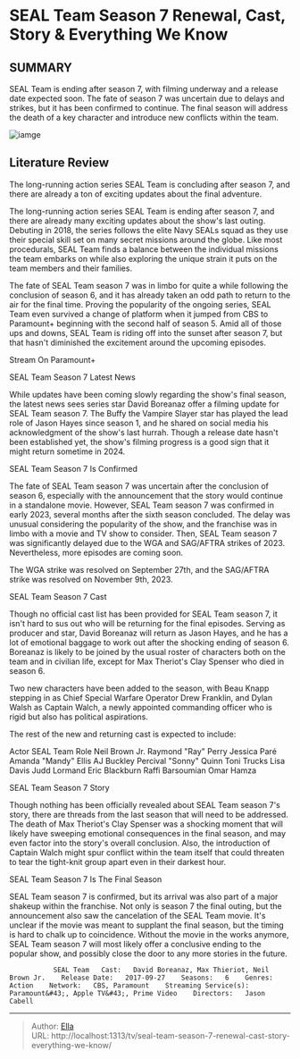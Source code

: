 # SEAL Team Season 7 Renewal, Cast, Story &amp; Everything We Know


## SUMMARY 



  SEAL Team is ending after season 7, with filming underway and a release date expected soon.   The fate of season 7 was uncertain due to delays and strikes, but it has been confirmed to continue.   The final season will address the death of a key character and introduce new conflicts within the team.  

![iamge](https://static1.srcdn.com/wordpress/wp-content/uploads/2024/01/seal-team-1.jpg)

## Literature Review
The long-running action series SEAL Team is concluding after season 7, and there are already a ton of exciting updates about the final adventure.




The long-running action series SEAL Team is ending after season 7, and there are already many exciting updates about the show&#39;s last outing. Debuting in 2018, the series follows the elite Navy SEALs squad as they use their special skill set on many secret missions around the globe. Like most procedurals, SEAL Team finds a balance between the individual missions the team embarks on while also exploring the unique strain it puts on the team members and their families.




The fate of SEAL Team season 7 was in limbo for quite a while following the conclusion of season 6, and it has already taken an odd path to return to the air for the final time. Proving the popularity of the ongoing series, SEAL Team even survived a change of platform when it jumped from CBS to Paramount&#43; beginning with the second half of season 5. Amid all of those ups and downs, SEAL Team is riding off into the sunset after season 7, but that hasn&#39;t diminished the excitement around the upcoming episodes.

Stream On Paramount&#43;


 SEAL Team Season 7 Latest News 
          

While updates have been coming slowly regarding the show&#39;s final season, the latest news sees series star David Boreanaz offer a filming update for SEAL Team season 7. The Buffy the Vampire Slayer star has played the lead role of Jason Hayes since season 1, and he shared on social media his acknowledgment of the show&#39;s last hurrah. Though a release date hasn&#39;t been established yet, the show&#39;s filming progress is a good sign that it might return sometime in 2024.





 



 SEAL Team Season 7 Is Confirmed 
          

The fate of SEAL Team season 7 was uncertain after the conclusion of season 6, especially with the announcement that the story would continue in a standalone movie. However, SEAL Team season 7 was confirmed in early 2023, several months after the sixth season concluded. The delay was unusual considering the popularity of the show, and the franchise was in limbo with a movie and TV show to consider. Then, SEAL Team season 7 was significantly delayed due to the WGA and SAG/AFTRA strikes of 2023. Nevertheless, more episodes are coming soon.






The WGA strike was resolved on September 27th, and the SAG/AFTRA strike was resolved on November 9th, 2023.






 SEAL Team Season 7 Cast 
          

Though no official cast list has been provided for SEAL Team season 7, it isn&#39;t hard to sus out who will be returning for the final episodes. Serving as producer and star, David Boreanaz will return as Jason Hayes, and he has a lot of emotional baggage to work out after the shocking ending of season 6. Boreanaz is likely to be joined by the usual roster of characters both on the team and in civilian life, except for Max Theriot&#39;s Clay Spenser who died in season 6.

Two new characters have been added to the season, with Beau Knapp stepping in as Chief Special Warfare Operator Drew Franklin, and Dylan Walsh as Captain Walch, a newly appointed commanding officer who is rigid but also has political aspirations.




The rest of the new and returning cast is expected to include:

 Actor  SEAL Team Role   Neil Brown Jr.  Raymond &#34;Ray&#34; Perry   Jessica Paré  Amanda &#34;Mandy&#34; Ellis   AJ Buckley  Percival &#34;Sonny&#34; Quinn   Toni Trucks  Lisa Davis   Judd Lormand  Eric Blackburn   Raffi Barsoumian  Omar Hamza   





 SEAL Team Season 7 Story 
          

Though nothing has been officially revealed about SEAL Team season 7&#39;s story, there are threads from the last season that will need to be addressed. The death of Max Theriot&#39;s Clay Spenser was a shocking moment that will likely have sweeping emotional consequences in the final season, and may even factor into the story&#39;s overall conclusion. Also, the introduction of Captain Walch might spur conflict within the team itself that could threaten to tear the tight-knit group apart even in their darkest hour.






 SEAL Team Season 7 Is The Final Season 
          

SEAL Team season 7 is confirmed, but its arrival was also part of a major shakeup within the franchise. Not only is season 7 the final outing, but the announcement also saw the cancelation of the SEAL Team movie. It&#39;s unclear if the movie was meant to supplant the final season, but the timing is hard to chalk up to coincidence. Without the movie in the works anymore, SEAL Team season 7 will most likely offer a conclusive ending to the popular show, and possibly close the door to any more stories in the future.

               SEAL Team   Cast:   David Boreanaz, Max Thieriot, Neil Brown Jr.    Release Date:   2017-09-27    Seasons:   6    Genres:   Action    Network:   CBS, Paramount    Streaming Service(s):   Paramount&#43;, Apple TV&#43;, Prime Video    Directors:   Jason Cabell      

---

> Author: [Ella](https://instagram.hk.cn/)  
> URL: http://localhost:1313/tv/seal-team-season-7-renewal-cast-story-everything-we-know/  

